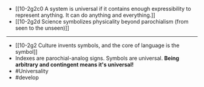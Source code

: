 - [[10-2g2c0 A system is universal if it contains enough expressibility to represent anything. It can do anything and everything.]]
- [[10-2g2d Science symbolizes physicality beyond parochialism (from seen to the unseen)]]
---
- [[10-2g2 Culture invents symbols, and the core of language is the symbol]]
- Indexes are parochial-analog signs. Symbols are universal.
**Being arbitrary and contingent means it's universal!**
- #Universality
- #develop
